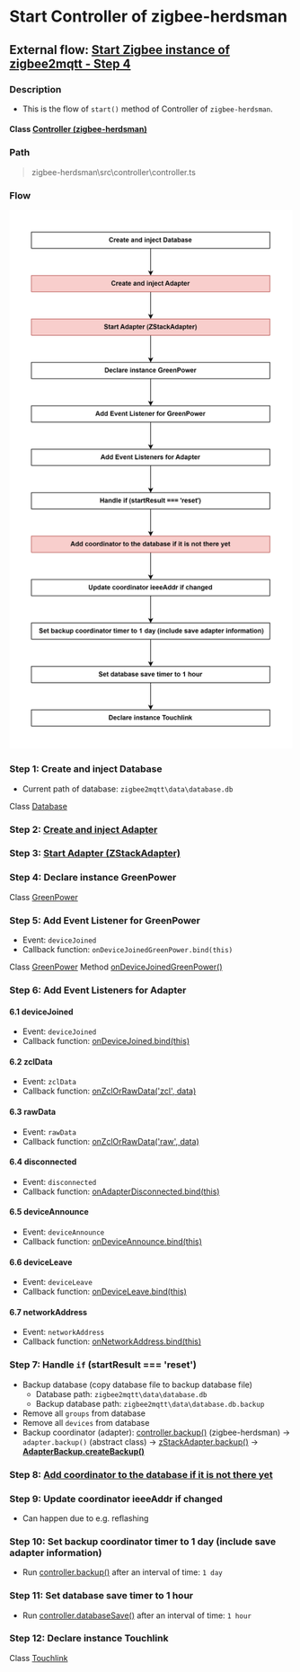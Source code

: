 # Start Controller of zigbee-herdsman 

## External flow: [Start Zigbee instance of zigbee2mqtt - Step 4](...)

### Description
- This is the flow of `start()` method of Controller of `zigbee-herdsman`.
  
#### Class [Controller (zigbee-herdsman)](...)

### Path
> zigbee-herdsman\src\controller\controller.ts

### Flow

<img src="../images/5_3_4_start_controller_of_zigbee-herdsman.png" width="550"/>

### Step 1: Create and inject Database
- Current path of database: `zigbee2mqtt\data\database.db`

Class [Database]()

### Step 2: [Create and inject Adapter](5_3_4_2_create_and_inject_adapter.md)

### Step 3: [Start Adapter (ZStackAdapter)](5_3_4_3_start_adapter_(zstackadapter).md)

### Step 4: Declare instance GreenPower

Class [GreenPower](...)

### Step 5: Add Event Listener for GreenPower
- Event: `deviceJoined`
- Callback function: `onDeviceJoinedGreenPower.bind(this)`

Class [GreenPower]()
Method [onDeviceJoinedGreenPower()]()

### Step 6: Add Event Listeners for Adapter
#### 6.1 deviceJoined
- Event: `deviceJoined`
- Callback function: [onDeviceJoined.bind(this)]()
#### 6.2 zclData
- Event: `zclData`
- Callback function: [onZclOrRawData('zcl', data)]()
#### 6.3 rawData
- Event: `rawData`
- Callback function: [onZclOrRawData('raw', data)]()
#### 6.4 disconnected
- Event: `disconnected`
- Callback function: [onAdapterDisconnected.bind(this)]()
#### 6.5 deviceAnnounce
- Event: `deviceAnnounce`
- Callback function: [onDeviceAnnounce.bind(this)]()
#### 6.6 deviceLeave
- Event: `deviceLeave`
- Callback function: [onDeviceLeave.bind(this)]()
#### 6.7 networkAddress
- Event: `networkAddress`
- Callback function: [onNetworkAddress.bind(this)]()

### Step 7: Handle `if` (startResult === 'reset')
- Backup database (copy database file to backup database file)
  - Database path: `zigbee2mqtt\data\database.db`
  - Backup database path: `zigbee2mqtt\data\database.db.backup`
- Remove all `groups` from database
- Remove all `devices` from database
- Backup coordinator (adapter): [controller.backup()]() (zigbee-herdsman) &rarr; `adapter.backup()` (abstract class) &rarr; [zStackAdapter.backup()]() &rarr; **[AdapterBackup.createBackup()]()**

### Step 8: [Add coordinator to the database if it is not there yet](5_3_4_8_add_coordinator_to_the_database_if_it_is_not_there_yet.md)

### Step 9: Update coordinator ieeeAddr if changed
- Can happen due to e.g. reflashing

### Step 10:  Set backup coordinator timer to 1 day (include save adapter information)
- Run [controller.backup()]() after an interval of time: `1 day`

### Step 11: Set database save timer to 1 hour
- Run [controller.databaseSave()]() after an interval of time: `1 hour`

### Step 12: Declare instance Touchlink

Class [Touchlink]()
